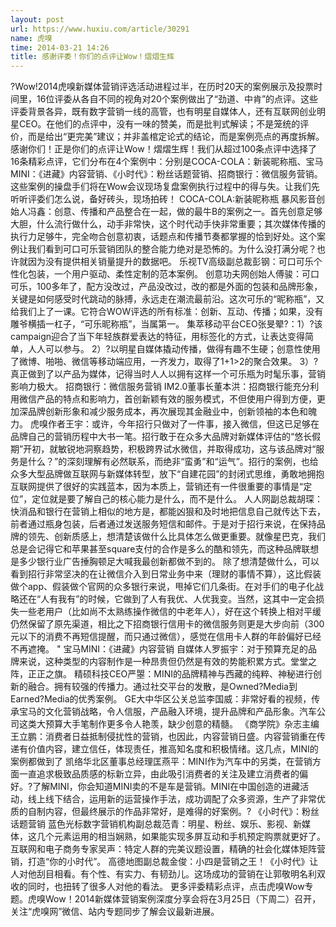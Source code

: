 ```yaml
---
layout: post
url: https://www.huxiu.com/article/30291
name: 虎嗅
time: 2014-03-21 14:26
title: 感谢评委！你们的点评让Wow！熠熠生辉
---
```

?Wow!2014虎嗅新媒体营销评选活动进程过半，在历时20天的案例展示及投票时间里，16位评委从各自不同的视角对20个案例做出了“劲道、中肯”的点评。这些评委背景各异，既有数字营销一线的高管，也有明星自媒体人，还有互联网创业明星CEO。在他们的点评中，没有一味的赞美，而是批判式解读；不是笼统的评价，而是给出“更完美”建议；并非盖棺定论式的结论，而是案例亮点的再度拆解。 感谢你们！正是你们的点评让Wow！熠熠生辉！我们从超过100条点评中选择了16条精彩点评，它们分布在4个案例中：分别是COCA-COLA：新装昵称瓶、宝马MINI：《进藏》内容营销、《小时代》：粉丝话题营销、招商银行：微信服务营销。这些案例的操盘手们将在Wow会议现场复盘案例执行过程中的得与失。让我们先听听评委们怎么说，备好砖头，现场拍砖！ COCA-COLA:新装昵称瓶 暴风影音创始人冯鑫：创意、传播和产品整合在一起，做的最牛B的案例之一。首先创意足够大胆，什么流行做什么，动手非常快，这个时代动手快非常重要；其次媒体传播的执行力足够牛，完全吻合创意初衷，话题点和传播节奏都掌握的恰到好处。这个案例让我们看到可口可乐营销团队的整合能力绝对是恐怖的。为什么没打满分呢？也许就因为没有提供相关销量提升的数据吧。 乐视TV高级副总裁彭钢：可口可乐个性化包装，一个用户驱动、柔性定制的范本案例。 创意功夫网创始人傅骏：可口可乐，100多年了，配方没改过，产品没改过，改的都是外面的包装和品牌形象，关键是如何感受时代跳动的脉搏，永远走在潮流最前沿。这次可乐的“昵称瓶”，又给我们上了一课。它符合WOW评选的所有标准：创新、互动、传播；如果，没有雕爷横插一杠子，“可乐昵称瓶”，当属第一。 集萃移动平台CEO张旻翚?：1）?该campaign迎合了当下年轻族群爱表达的特征，用标签化的方式，让表达变得简单，人人可以参与。 2）?以明星自媒体撬动传播，做得有趣不生硬；创意性使用了微博、啪啪、微信等移动端应用，一齐发力，取得了1+1>2的聚合效果。 3）?真正做到了以产品为媒体，记得当时人人以拥有这样一个可乐瓶为时髦乐事，营销影响力极大。 招商银行：微信服务营销 IM2.0董事长董本洪：招商银行能充分利用微信产品的特点和影响力，首创新颖有效的服务模式，不但使用户得到方便，更加深品牌创新形象和减少服务成本，再次展现其金融业中，创新领袖的本色和魄力。 虎嗅作者王宇：或许，今年招行只做对了一件事，接入微信，但这已足够在品牌自己的营销历程中大书一笔。招行敢于在众多大品牌对新媒体评估的“悠长假期”开初，就敏锐地洞察趋势，积极跨界试水微信，并取得成功，这与该品牌对“服务是什么？”的深刻理解有必然联系，而绝非“蛮勇”和“运气”。招行的案例，也给众多大型品牌做互联网与新媒体转型，放下“自建花园”的封闭式思维，勇敢地拥抱互联网提供了很好的实践蓝本，因为本质上，营销还有一件很重要的事情是“定位”，定位就是要了解自己的核心能力是什么，而不是什么。 人人网副总裁胡琛：快消品和银行在营销上相似的地方是，都能凶狠和及时地把信息自己就传达下去，前者通过瓶身包装，后者通过发送服务短信和邮件。于是对于招行来说，在保持品牌的领先、创新质感上，想清楚该做什么比具体怎么做更重要。就像星巴克，我们总是会记得它和苹果甚至square支付的合作是多么的酷和领先，而这种品牌联想是多少银行业广告捶胸顿足大喊我最创新都做不到的。 除了想清楚做什么，可以看到招行非常坚决的在让微信介入到日常业务中来（理财的事情不算），这比假装做个app、假装做个官网的众多银行来说，甩掉它们几条街。在对手们的电子化战略还在“人有我有”的时候，它做到了人有我优、人优我变。当然，这其中一定会损失一些老用户（比如尚不太熟练操作微信的中老年人），好在这个转换上相对平缓仍然保留了原先渠道，相比之下招商银行信用卡的微信服务则更是大步向前（300元以下的消费不再短信提醒，而只通过微信），感觉在信用卡人群的年龄偏好已经不再遮掩。 " 宝马MINI：《进藏》内容营销 自媒体人罗振宇：对于预算充足的品牌来说，这种类型的内容制作是一种昂贵但仍然是有效的势能积累方式。堂堂之阵，正正之旗。 精硕科技CEO严曌：MINI的品牌精神与西藏的纯粹、神秘进行创新的融合。拥有较强的传播力。通过社交平台的发散，是Owned?Media到Earned?Media的优秀案例。 GE大中华区公关总监李国威：非常好看的视频，传承宝马的文化营销战略，令人信服，产品融入环境，提升品牌和产品形象。汽车公司这类大预算大手笔制作更多令人艳羡，缺少创意的精髓。 《商学院》杂志主编王立鹏：消费者日益抵制侵扰性的营销，也因此，内容营销日盛。内容营销重在传递有价值内容，建立信任，体现责任，推高知名度和积极情绪。这几点，MINI的案例都做到了 凯络华北区董事总经理匡燕平：MINI作为汽车中的另类，在营销方面一直追求极致品质感的标新立异，由此吸引消费者的关注及建立消费者的偏好。?了解MINI，你会知道MINI卖的不是车是营销。MINI在中国创造的进藏活动，线上线下结合，运用新的运营操作手法，成功调配了众多资源，生产了非常优质的自制内容，但最终展示的作品非常好，是难得的好案例。? 《小时代》：粉丝话题营销 蓝色光标数字营销机构副总裁范青：明星、粉丝、娱乐、影视、新媒体，这几个元素运用的相当娴熟，如果能实现多屏互动和手机预定购票就更好了。 互联网和电子商务专家吴声：特定人群的完美议题设置，精确的社会化媒体矩阵营销，打造“你的小时代”。 高德地图副总裁金俊：小四是营销之王！《小时代》让人对他刮目相看。有个性、有实力、有韧劲儿。这场成功的营销在让郭敬明名利双收的同时，也扭转了很多人对他的看法。 更多评委精彩点评，点击虎嗅Wow专题。虎嗅Wow！2014新媒体营销案例深度分享会将在3月25日（下周二）召开，关注“虎嗅网”微信、站内专题同步了解会议最新进展。

